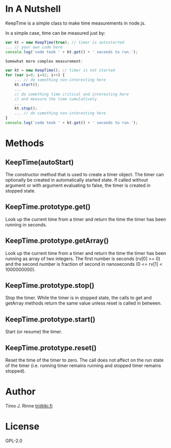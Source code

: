 In A Nutshell
=============

KeepTime is a simple class to make time measurements in node.js.

In a simple case, time can be measured just by:

```js
var kt = new KeepTime(true); // timer is autostarted
... // your own code here
console.log('code took ' + kt.get() + ' seconds to run.');

Somewhat more complex measurement:

var kt = new KeepTime(); // timer is not started
for (var i=0; i<42; i++) {
    ... // do something non-interesting here
    kt.start();
    ...
    // do something time critical and interesting here
    // and measure the time cumulatively
    ...
    kt.stop();
    ... // do something non-interesting here
}
console.log('code took ' + kt.get() + ' seconds to run.');
```

Methods
=======

KeepTime(autoStart)
-------------------

The constructor method that is used to create a timer object. The
timer can optionally be created in automatically started state. If
called without argument or with argument evaluating to false, the
timer is created in stopped state.

KeepTime.prototype.get()
------------------------

Look up the current time from a timer and return the time the timer
has been running in seconds.

KeepTime.prototype.getArray()
-----------------------------

Look up the current time from a timer and return the time the timer
has been running as array of two integers. The first number is seconds
(rv[0] >= 0) and the second number is fraction of second in
nanoseconds (0 <= rv[1] < 1000000000).

KeepTime.prototype.stop()
-------------------------

Stop the timer. While the timer is in stopped state, the calls to get
and getArray methods return the same value unless reset is called in
between.

KeepTime.prototype.start()
--------------------------

Start (or resume) the timer.

KeepTime.prototype.reset()
--------------------------

Reset the time of the timer to zero. The call does not affect on the
run state of the timer (i.e. running timer remains running and stopped
timer remains stopped).


Author
======

Timo J. Rinne <tri@iki.fi>


License
=======

GPL-2.0
